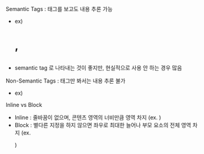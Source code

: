 Semantic Tags : 태그를 보고도 내용 추론 가능
- ex) <h1>, <h2>
- semantic tag 로 나타내는 것이 좋지만, 현실적으로 사용 안 하는 경우 많음

Non-Semantic Tags : 태그만 봐서는 내용 추론 불가
- ex) <div> <span>

Inline vs Block
- Inline : 줄바꿈이 없으며, 콘텐츠 영역의 너비만큼 영역 차지 (ex. <a>)
- Block : 별다른 지정을 하지 않으면 좌우로 최대한 늘어나 부모 요소의 전체 영역 차지 (ex. <p>)